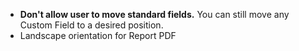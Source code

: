 - **Don't allow user to move standard fields.** You can still move any Custom Field to a desired position.
- Landscape orientation for Report PDF
